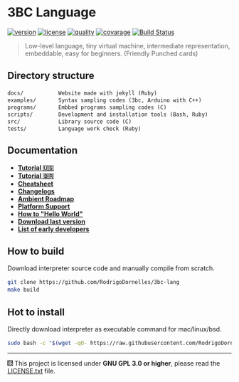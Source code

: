 3BC Language
============
[![version](https://img.shields.io/github/v/release/rodrigodornelles/3bc-lang?sort=semver)](https://github.com/RodrigoDornelles/3bc-lang/releases)
[![license](https://img.shields.io/github/license/rodrigodornelles/3bc-lang)](https://github.com/RodrigoDornelles/3bc-lang/blob/master/LICENSE.txt) 
[![quality](https://app.codacy.com/project/badge/Grade/10888eee2fbc460b8ddb7476b0aceb23)](https://www.codacy.com/gh/RodrigoDornelles/3bc-lang/dashboard?utm_source=github.com&amp;utm_medium=referral&amp;utm_content=RodrigoDornelles/3bc-lang&amp;utm_campaign=Badge_Grade)
[![covarage](https://codecov.io/gh/RodrigoDornelles/3bc-lang/branch/master/graph/badge.svg?token=FS152PL31C)](https://codecov.io/gh/RodrigoDornelles/3bc-lang)
[![Build Status](https://img.shields.io/github/checks-status/rodrigodornelles/3bc-lang/master)](https://github.com/rodrigodornelles/3bc-lang/actions)

> Low-level language, tiny virtual machine, intermediate representation, embeddable, easy for beginners. (Friendly Punched cards)

## Directory structure ##

```
docs/           Website made with jekyll (Ruby)
examples/       Syntax sampling codes (3bc, Arduino with C++)
programs/       Embbed programs sampling codes (C)
scripts/        Development and installation tools (Bash, Ruby)
src/            Library source code (C)
tests/          Language work check (Ruby)
```

## Documentation ##

* **[Tutorial :us:](https://3bc-lang.org/guide/tutorial-en-us)**
* **[Tutorial :brazil:](https://3bc-lang.org/guide/tutorial-pt-br)**
* **[Cheatsheet](https://3bc-lang.org/guide/cheatsheet)**
* **[Changelogs](https://3bc-lang.org/extra/changelogs)**
* **[Ambient Roadmap](https://3bc-lang.org/extra/roadmap)**
* **[Platform Support](https://3bc-lang.org/support)**
* **[How to "Hello World"](https://3bc-lang.org/guide/tutorial-en-us#how-to-hello-world)**
* **[Download last version](https://3bc-lang.org/download)**
* **[List of early developers](https://3bc-lang.org/extra/early-adopters)**

## How to build ##

Download interpreter source code and manually compile from scratch.

```BASH
git clone https://github.com/RodrigoDornelles/3bc-lang
make build
```

## Hot to install ##

Directly download interpreter as executable command for mac/linux/bsd.

```BASH
sudo bash -c "$(wget -qO- https://raw.githubusercontent.com/RodrigoDornelles/3bc-lang/master/scripts/install_vm.sh || curl -fsSL https://raw.githubusercontent.com/RodrigoDornelles/3bc-lang/master/scripts/install_vm.sh)"
```

-----------------------------------------------------------------------------------------
![3bc lang logo](/docs/images/3bc-logo-small.png)
This project is licensed under **GNU GPL 3.0 or higher**, please read the [LICENSE.txt](LICENSE.txt) file.
